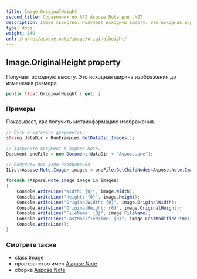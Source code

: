 ```yaml
---
title: Image.OriginalHeight
second_title: Справочник по API Aspose.Note для .NET
description: Image свойство. Получает исходную высоту. Это исходная ширина изображения до изменения размера.
type: docs
weight: 140
url: /ru/net/aspose.note/image/originalheight/
---
```

## Image.OriginalHeight property

Получает исходную высоту. Это исходная ширина изображения до изменения размера.

```csharp
public float OriginalHeight { get; }
```

### Примеры

Показывает, как получить метаинформацию изображения.

```csharp
// Путь к каталогу документов.
string dataDir = RunExamples.GetDataDir_Images();

// Загрузите документ в Aspose.Note.
Document oneFile = new Document(dataDir + "Aspose.one");

// Получить все узлы изображения
IList<Aspose.Note.Image> images = oneFile.GetChildNodes<Aspose.Note.Image>();

foreach (Aspose.Note.Image image in images)
{
    Console.WriteLine("Width: {0}", image.Width);
    Console.WriteLine("Height: {0}", image.Height);
    Console.WriteLine("OriginalWidth: {0}", image.OriginalWidth);
    Console.WriteLine("OriginalHeight: {0}", image.OriginalHeight);
    Console.WriteLine("FileName: {0}", image.FileName);
    Console.WriteLine("LastModifiedTime: {0}", image.LastModifiedTime);
    Console.WriteLine();
}
```

### Смотрите также

* class [Image](../)
* пространство имен [Aspose.Note](../../image/)
* сборка [Aspose.Note](../../../)


